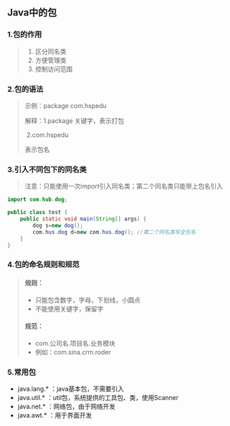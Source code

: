##  Java中的包

###   1.包的作用

> 1. 区分同名类
> 2. 方便管理类
> 3. 控制访问范围



###  2.包的语法

> 示例：package com.hspedu
>
> 解释：1.package 关键字，表示打包
>
> ​			  2.com.hspedu  
>
> 表示包名



###  3.引入不同包下的同名类

> 注意：只能使用一次import引入同名类；第二个同名类只能带上包名引入

```java
import com.hub.dog;

public class test {
    public static void main(String[] args) {
        dog s=new dog();
        com.hus.dog d=new com.hus.dog(); //第二个同名类写全包名
    }
}

```



###  4.包的命名规则和规范

> ####  规则：
>
> - 只能包含数字，字母，下划线，小圆点
> - 不能使用关键字，保留字
>
> ####  规范：
>
> - com.公司名.项目名.业务模块
> - 例如：com.sina.crm.roder



###  5.常用包

- java.lang.*   ：java基本包，不需要引入
- java.util.*     ：util包，系统提供的工具包、类，使用Scanner
- java.net.*     ：网络包，由于网络开发
- java.awt.*    ：用于界面开发
